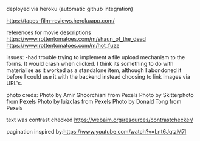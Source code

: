 deployed via heroku (automatic github integration)

https://tapes-film-reviews.herokuapp.com/



references for movie descriptions
https://www.rottentomatoes.com/m/shaun_of_the_dead
https://www.rottentomatoes.com/m/hot_fuzz


issues: 
-had trouble trying to implement a file upload mechanism to the forms. It would crash when clicked. I think its something to do with materialise as it worked as a standalone item, although I abondoned it before I could use it with the backend instead choosing to link images via URL's.


photo  creds:
Photo by Amir Ghoorchiani from Pexels
Photo by Skitterphoto from Pexels
Photo by luizclas from Pexels
Photo by Donald Tong from Pexels

 text was contrast checked
 https://webaim.org/resources/contrastchecker/

 pagination inspired by:https://www.youtube.com/watch?v=Lnt6JqtzM7I